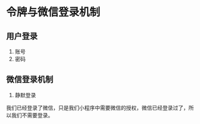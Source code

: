 # 令牌与微信登录机制

## 用户登录

1. 账号
2. 密码

## 微信登录机制

1. 静默登录

我们已经登录了微信，只是我们小程序中需要微信的授权，微信已经登录过了，所以我们不需要登录。

